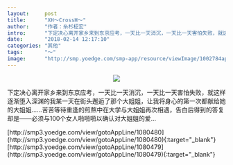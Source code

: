 ```yaml
---
layout:     post
title:      "XH～CrossH～"
author:     "作者：糸杉柾宏"
intro:      "下定决心离开家乡来到东京应考，一天比一天消沉，一天比一天害怕失败，就这样逐渐堕入深渊的我某一天在街头邂逅了那个大姐姐，让我将身心的第一次都献给她的大姐姐……苦苦等待重逢的煎熬中在大学与大姐姐再次相遇，告白后得到的答复却是——必须与100个女人啪啪啪以确认对大姐姐的爱…"
date:       "2018-02-14 12:17:10"
categories: "其他"
tags:       "～"
image:      "http://smp.yoedge.com/smp-app/resource/viewImage/1002784appline.png"
---
```

<div style="text-align: center">
<p><img src="http://smp.yoedge.com/smp-app/resource/viewImage/1002784appline.png"/></p>
</div>
<p class="post-meta">
<span>下定决心离开家乡来到东京应考，一天比一天消沉，一天比一天害怕失败，就这样逐渐堕入深渊的我某一天在街头邂逅了那个大姐姐，让我将身心的第一次都献给她的大姐姐……苦苦等待重逢的煎熬中在大学与大姐姐再次相遇，告白后得到的答复却是——必须与100个女人啪啪啪以确认对大姐姐的爱…</span>
</p>
[http://smp3.yoedge.com/view/gotoAppLine/1080480](http://smp3.yoedge.com/view/gotoAppLine/1080480){:target="_blank"}
[http://smp3.yoedge.com/view/gotoAppLine/1080479](http://smp3.yoedge.com/view/gotoAppLine/1080479){:target="_blank"}


